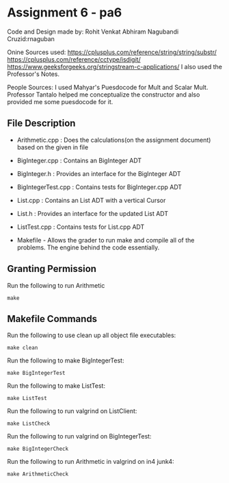 # Assignment 6 - pa6
Code and Design made by: Rohit Venkat Abhiram Nagubandi
Cruzid:rnaguban

Onine Sources used:
https://cplusplus.com/reference/string/string/substr/
https://cplusplus.com/reference/cctype/isdigit/
https://www.geeksforgeeks.org/stringstream-c-applications/
I also used the Professor's Notes.

People Sources:
I used Mahyar's Puesdocode for Mult and Scalar Mult.
Professor Tantalo helped me conceptualize the constructor and also provided me some puesdocode for it. 

## File Description

- Arithmetic.cpp : Does the calculations(on the assignment document) based on the given in file

- BigInteger.cpp : Contains an BigInteger ADT

- BigInteger.h : Provides an interface for the BigInteger ADT

- BigIntegerTest.cpp : Contains tests for BigInteger.cpp ADT

- List.cpp : Contains an List ADT with a vertical Cursor

- List.h : Provides an interface for the updated List ADT

- ListTest.cpp : Contains tests for List.cpp ADT

- Makefile - Allows the grader to run make and compile all of the problems. The engine behind the code essentially.


## Granting Permission

Run the following to run Arithmetic 

```
make
```

## Makefile Commands

Run the following to use clean up all object file executables:

```
make clean
```

Run the following to make BigIntegerTest:

```
make BigIntegerTest
```

Run the following to make ListTest:

```
make ListTest
```

Run the following to run valgrind on ListClient:

```
make ListCheck
```

Run the following to run valgrind on BigIntegerTest:

```
make BigIntegerCheck
```

Run the following to run Arithmetic in valgrind on in4 junk4: 

```
make ArithmeticCheck
```
